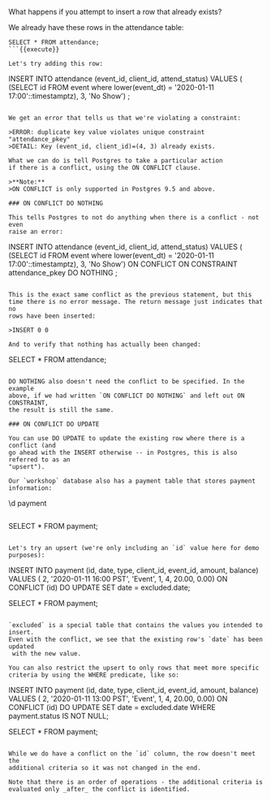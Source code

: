 What happens if you attempt to insert a row that already exists?

We already have these rows in the attendance table:

```
SELECT * FROM attendance;
```{{execute}}

Let's try adding this row:

```
INSERT INTO attendance (event_id, client_id, attend_status)
VALUES (
    (SELECT id FROM event where lower(event_dt) = '2020-01-11 17:00'::timestamptz),
    3,
    'No Show')
;
```{{execute}}

We get an error that tells us that we're violating a constraint:

>ERROR: duplicate key value violates unique constraint "attendance_pkey"
>DETAIL: Key (event_id, client_id)=(4, 3) already exists.

What we can do is tell Postgres to take a particular action 
if there is a conflict, using the ON CONFLICT clause.

>**Note:**
>ON CONFLICT is only supported in Postgres 9.5 and above.

### ON CONFLICT DO NOTHING

This tells Postgres to not do anything when there is a conflict - not even 
raise an error:

```
INSERT INTO attendance (event_id, client_id, attend_status)
VALUES (
    (SELECT id FROM event where lower(event_dt) = '2020-01-11 17:00'::timestamptz),
    3,
    'No Show')
ON CONFLICT ON CONSTRAINT attendance_pkey
DO NOTHING
;
```{{execute}}

This is the exact same conflict as the previous statement, but this 
time there is no error message. The return message just indicates that no 
rows have been inserted:

>INSERT 0 0

And to verify that nothing has actually been changed:

```
SELECT * FROM attendance;
```{{execute}}

DO NOTHING also doesn't need the conflict to be specified. In the example 
above, if we had written `ON CONFLICT DO NOTHING` and left out ON CONSTRAINT, 
the result is still the same.

### ON CONFLICT DO UPDATE

You can use DO UPDATE to update the existing row where there is a conflict (and
go ahead with the INSERT otherwise -- in Postgres, this is also referred to as an 
"upsert").

Our `workshop` database also has a payment table that stores payment 
information:

```
\d payment
```{{execute}}

```
SELECT * FROM payment;
```{{execute}}

Let's try an upsert (we're only including an `id` value here for demo purposes):

```
INSERT INTO payment (id, date, type, client_id, event_id, amount, balance)
VALUES (
        2,
        '2020-01-11 16:00 PST',
        'Event',
        1,
        4,
        20.00,
        0.00)
ON CONFLICT (id) DO UPDATE
    SET date = excluded.date;

SELECT * FROM payment;
```{{execute}}

`excluded` is a special table that contains the values you intended to insert. 
Even with the conflict, we see that the existing row's `date` has been updated
 with the new value.

You can also restrict the upsert to only rows that meet more specific 
criteria by using the WHERE predicate, like so:

```
INSERT INTO payment (id, date, type, client_id, event_id, amount, balance)
VALUES (
        2,
        '2020-01-11 13:00 PST',
        'Event',
        1,
        4,
        20.00,
        0.00)
ON CONFLICT (id) DO UPDATE
    SET date = excluded.date WHERE payment.status IS NOT NULL;

SELECT * FROM payment;
```{{execute}}

While we do have a conflict on the `id` column, the row doesn't meet the 
additional criteria so it was not changed in the end.

Note that there is an order of operations - the additional criteria is 
evaluated only _after_ the conflict is identified.
